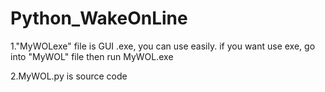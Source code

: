 # Python_WakeOnLine
1."MyWOLexe" file is GUI .exe, you can use easily.
if you want use exe, go into "MyWOL" file then run MyWOL.exe

2.MyWOL.py is source code	
